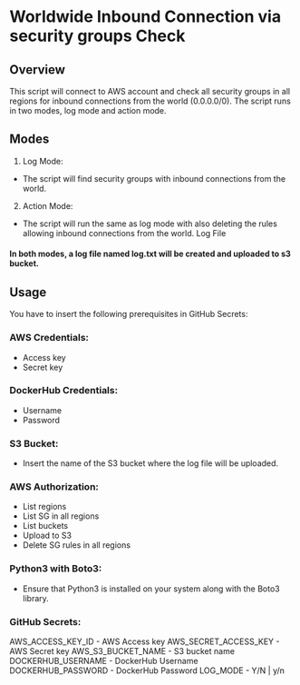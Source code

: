 # Worldwide Inbound Connection via security groups Check
## Overview
This script will connect to AWS account and check all security groups in all regions for inbound connections from the world (0.0.0.0/0). The script runs in two modes, log mode and action mode.

## Modes
1. Log Mode:
- The script will find security groups with inbound connections from the world.
2. Action Mode:
- The script will run the same as log mode with also deleting the rules allowing inbound connections from the world.
Log File

#### In both modes, a log file named log.txt will be created and uploaded to s3 bucket.

## Usage
You have to insert the following prerequisites in GitHub Secrets:

### AWS Credentials:
- Access key 
- Secret key

### DockerHub Credentials:
- Username
- Password
  
### S3 Bucket:
- Insert the name of the S3 bucket where the log file will be uploaded.

### AWS Authorization:
- List regions
- List SG in all regions
- List buckets
- Upload to S3
- Delete SG rules in all regions

### Python3 with Boto3:
- Ensure that Python3 is installed on your system along with the Boto3 library.

### GitHub Secrets:
AWS_ACCESS_KEY_ID - AWS Access key 
AWS_SECRET_ACCESS_KEY - AWS Secret key
AWS_S3_BUCKET_NAME - S3 bucket name
DOCKERHUB_USERNAME - DockerHub Username
DOCKERHUB_PASSWORD - DockerHub Password
LOG_MODE - Y/N | y/n 
